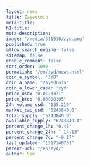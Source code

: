 ```yaml
---
layout: news
title: Zayedcoin
meta-title: 
h1-title: 
meta-description: 
image: "/media/351510/zyd.png"
published: true
allow_search_engine: false
sitemap: false
enable_comment: false
sort_order: 1099
permalink: "/en/zyd/news.html"
coin_a_symbol: "ZYD"
coin_a_name: "ZayedCoin"
coin_a_lower_case: "zyd"
price_usd: "0.0123371"
price_btc: "0.00000105"
24h_volume_usd: "135.219"
market_cap_usd: "6243840.0"
total_supply: "6243840.0"
available_supply: "6243840.0"
percent_change_1h: "0.45"
percent_change_24h: "-14.13"
percent_change_7d: "-9.17"
last_updated: "1517140751"
parent-url: "/en/zyd/"
author: Sam
---
```


